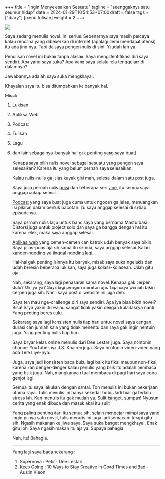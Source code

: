 +++
title = "Ingin Menyelesaikan Sesuatu"
tagline  = "seenggaknya satu seumur hidup"
date = 2024-01-29T10:54:53+07:00
draft = false
tags = ["diary"]
[menu.tulisan]
weight = 2
+++

![](https://i.ibb.co/j6G0Pr8/etienne-girardet-EP6-VZhz-XM8-unsplash.jpg)

Saya sedang menulis novel. Ini serius. Sebenarnya saya masih percaya kalau rencana yang dibeberkan di internet (apalagi demi mendapat atensi) itu ada jinx-nya. Tapi da saya pengen nulis di sini. Yaudah lah ya.

Penulisan novel ini bukan tanpa alasan. Saya mengidentifikasi diri saya sendiri. Apa yang saya suka? Apa yang saya selalu rela tenggelam di dalamnya?

Jawabannya adalah saya suka mengkhayal.

Khayalan saya itu bisa ditumpahkan ke banyak hal.

Misal:

1. Lukisan
2. Apliksai Web
3. Podcast
4. Tulisan
5. Lagu
6. dan lain sebagainya (banyak hal gak penting yang saya buat)
   <br><br>
   Kenapa saya pilih nulis novel sebagai sesuatu yang pengen saya selesaikan? Karena itu yang belum pernah saya selesaikan.

   Kalau nulis-nulis ga jelas kayak gini mah, selesai dalam satu post juga.

   Saya juga pernah nulis [puisi](https://drive.google.com/file/d/1UIcPlQR71sO877cTCdfnofxHJQJCA7TF/view?usp=sharing) dan beberapa seri [zine](https://heyanugrah.com/zine/), itu semua saya anggap cukup selesai.

   [Podcast](https://heyanugrah.com/podcast/) yang saya buat juga cuma untuk ngoceh ga jelas, menuangkan isi pikiran dalam bentuk bacotan. Itu saya anggap selesai di setiap episodenya.

   Saya pernah nulis lagu untuk band saya yang bernama Masturbasi Distorsi juga untuk project solo dan saya ga bangga dengan hal itu karena jelek, maka saya anggap selesai.

   [Aplikasi web](https://github.com/anugrahra) yang cemen-cemen dan katrok udah banyak saya bikin. Saya puas-puas aja sih sama itu semua, saya anggap selesai. Kalau kangen ngoding ya tinggal ngoding lagi.

   Hal-hal gak penting lainnya itu banyak, misal: saya suka ngelukis dan udah beresin beberapa lukisan, saya juga kolase-kolasean. Udah gitu aja.

   Nah, sekarang, saya lagi penasaran sama novel. Kenapa gak cerpen dulu? Oh iya ya? Saya lagi pengen maraton aja. Tapi saya pernah bikin cerpen juga sih. Nanti saya post di website ini juga deh.

   Saya teh mau nge-challenge diri saya sendiri. Apa iya bisa bikin novel? Bisa! Saya yakin itu walau sangat tidak yakin dengan kulaitasnya nanti. Yang penting beres dulu.

   Sekarang saya lagi konsisten nulis tiap hari untuk novel saya dengan durasi dan jumlah kata yang tidak menentu dan saya gak ingin nentuin juga. Yang penting nulis tiap hari.

   Saya bayar kelas online menulis dari Dee Lestari juga. Saya nontonin channel YouTube-nya J.S. Khairen juga. Saya nontonin video-video yang ada Tere Liye-nya.

   Juga, saya jadi konsisten baca buku lagi baik itu fiksi maupun non-fiksi, karena kan denger-denger kalau penulis yang baik itu adalah pembaca yang baik juga. Nah, mangkanya ritual membaca di pagi hari saya coba genjot lagi.

   Semua itu saya lakukan dengan santai. Toh menulis ini bukan pekerjaan utama saya. Tulis menulis ini hanya sekedar hobi. Jadi biar ga terlalu stress lah. Kan menulis itu gak mudah ya. Sulit banget, sumpah! Nyusun cerita yang enak dibaca dan masuk akal itu sulit.

   Yang paling penting dari itu semua sih, selain mengejar mimpi saya yang ingin punya satu novel, tulis menulis ini juga jadi semacam terapi gitu sih. Ngasih makanan ke jiwa saya. Saya suka banget mengkhayal. Enak gitu loh. Saya ngasih makan itu aja ya. Supaya bahagia.

   Nah, itu! Bahagia.

   ***

   Yang lagi saya baca sekarang :

   1. Supernova : Petir - Dee Lestari
   2. Keep Going : 10 Ways to Stay Creative in Good Times and Bad - Austin Kleon
